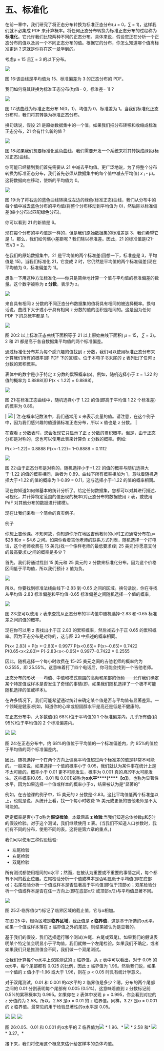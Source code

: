# 五、标准化

在前一章中，我们研究了将正态分布转换为标准正态分布(μ = 0，∑ = 1)，这样我们就不必集成 PDF 来计算概率。将任何正态分布转换为标准正态分布的过程称为**标准化**。它允许我们比较两种不同的正态分布。具体来说，假设您正在分析一个正态分布的值以及另一个不同正态分布的值。根据它的分布，你怎么知道哪个值离标准更远？这就是你将在这一章学到的。

考虑μ = 15 且∑ = 3 的以下分布。

![](img/00054.jpeg)

图 16:该曲线是平均值为 15、标准偏差为 3 的正态分布的 PDF。

我们如何将其转换为标准正态分布(均值= 0，标准差= 1)？

![](img/00055.jpeg)

图 17:该曲线为标准正态分布 N(0，1)，均值为 0，标准差为 1。当我们标准化正态分布时，我们将其转换为标准正态分布。

换句话说，假设 21 是原始数据集中的一个值。如果我们把分布转移和收缩成标准正态分布，21 会有什么新的值？

![](img/00056.jpeg)

图 18:如果我们想要标准化蓝色曲线，我们需要开发一个系统来将其转换成绿色(标准正态)曲线。

你可能已经猜到我们首先需要从 21 中减去平均值。更广泛地说，为了将整个分布转换为标准正态分布，我们首先必须从数据集中的每个值中减去平均值( *x <sub class="calibre24">i</sub>* - μ)。这将数据向左移动，使新的平均值为 0。

![](img/00057.jpeg)

图 19:为了将右边的蓝色曲线转换成左边的绿色(标准正态)曲线，我们从分布中的每个值中减去蓝色分布的平均值(将整个分布移动到平均值为 0)，然后除以标准偏差(缩小分布以匹配绿色分布)。

你可以看到 21 的新值是 6。

现在每个分布的平均值是一样的，但是我们原始数据集的标准差是 3，我们希望它是 1。那么，我们如何缩小差距呢？我们除以标准差。因此，21 的标准值是(21-15)/3 = 2。

在我们的原始数据集中，21 是平均值的两个标准差(回想一下，标准差是 3，平均值是 15)。当我们标准化 21，它变成 2 时，它仍然是平均值的两个标准偏差(现在平均值为 0，标准偏差为 1)。

想象一下用这种方法标准化——你只是简单地计算一个值与平均值的标准偏差的数量。这个数字被称为 **z 分数**，表示为 z。

![](img/00058.jpeg)

来自具有相同 z 分数的不同正态分布数据集的值将具有相同的被选择概率。换句话说，曲线下大于或小于具有相同 z 分数的值的面积是相同的。这是因为任何 PDF 下的总概率都是 1。

![](img/00059.jpeg)

图 20:2 以上标准正态曲线下面积等于 21 以上原始曲线下面积( *μ* = 15， *∑* = 3)。2 和 21 都是高于各自数据集平均值的两个标准偏差。

通过标准化分布并为每个感兴趣的值找到 z 分数，我们可以使用标准正态分布来计算我们所有的概率(即 PDF 下的区域)。位于本电子书末尾的 z 表列出了任何 z 分数的累积概率。

表体中的数字是小于特定 z 分数的累积概率(p)。例如，随机选择小于 z = 1.22 的值的概率为 0.8888(即 P(x < 1.22) = 0.8888)。

![](img/00060.jpeg)

图 21:在标准正态曲线中，随机选择小于 1.22 的值(即高于平均值 1.22 个标准差)的概率为 0.89。

| ![](img/00005.gif) | 注:在概率记数法中，我们通常用 x 来表示变量的值。请注意，在这个例子中，因为我们感兴趣的值遵循标准正态分布，所以 x 值也是 z 分数。 |

在查看 z 分数表时，您会发现它只显示了正 z 分数的累积概率。但是，由于正态分布是对称的，您也可以使用此表来计算负 z 分数的概率。例如:

P(x >-1.22)= 0.8888
P(x<-1.22)= 1–0.8888 = 0.1112

![](img/00061.jpeg)

图 22:由于正态分布是对称的，随机选择小于+1.22 的值的概率与随机选择大于-1.22 的值的概率相同，后者为 0.89。曲线下所有概率相加为 1，意味着随机选择大于+1.22 的值的概率为
1–0.89 = 0.11，这与选择小于-1.22 的值的概率相同。

现在你知道如何做基本的统计分析了。给定任何数据集，您都可以对其进行描述、可视化，并计算特定范围的值出现的概率(对正态分布的数据使用 z 表，或使用 PdF 对其他分布的数据进行建模)。

现在让我们来看一个简单的真实例子。

例子

你想上吉他课。不知何故，你知道你所在地区吉他教师的小时工资通常分布在μ= $28 和σ = $4.6 之间。如果你看着吉他老师的联系方式列表，随机选择一个打电话，这个老师收费在 15 美元(找一个像样老师的最低要求)到 25 美元(你愿意支付的最高要求)之间的概率是多少？

首先，我们将通过找到 15 美元和 25 美元的 z 分数来标准化分布。因为这个价格区间低于平均值，所以我们预计 z 值为负。

![](img/00062.jpeg)

所以，你要找到标准法线曲线下-2.83 到-0.65 之间的区域。换句话说，你在寻找从平均值-2.83 标准偏差和平均值-0.65 标准偏差之间随机选择一个值的概率。

![](img/00063.jpeg)

图 23:您可以使用 z 表来查找从正态分布的平均值中随机选择-2.83 和-0.65 标准差之间的值的概率。

现在你可以用 z 表找出小于正 2.83 的累积概率，然后减去小于正 0.65 的累积概率。因为正态分布是对称的，这与图 23 中描述的概率相同。

P(x< 2.83) = P(x >-2.83)= 0.9977
P(x<0.65)= P(x>-0.65)= 0.7422
P(0.65<x<2.83)= P(-2.83<x<-0.65)= 0.9977–0.7422 = 0.2555

因此，随机选择一个每小时收费在 15-25 美元之间的吉他老师的概率约为 0.2555，即 25.55%。这意味着打了四个电话后，你可能会找到一个吉他老师。

正态分布的形状——均值、中值和模式周围的高频和尾部的低频——允许我们确定某个特定值或样本是否发生了奇怪的事情(即，如果我们随机选择了一个极不可能随机选择的值或样本)。

在许多情况下，我们可能希望通过统计来确定某个值是否与平均值有显著差异。一个领域是健康:例如，知道你的心率或胆固醇水平是高还是低是不健康的。

在正态分布中，大多数值(约 68%)位于平均值的 1 个标准偏差内，几乎所有值(约 95%)位于平均值的 2 个标准偏差内。

![](img/00064.jpeg) ![](img/00065.jpeg)

图 24:在正态分布中，约 68%的值位于平均值的一个标准偏差内，约 95%的值位于平均值的两个标准偏差内。

因此，随机选择一个在两个方向上偏离平均值超过两个标准差的值是非常不可能的。一般来说，如果选择一个值的概率小于 0.05，我们就认为某件事在统计上是不太可能的。概率小于 0.01 更不可能发生，概率为 0.001 真的*真的*不太可能发生。这些概率(0.05、0.01 和 0.001)被称为**α水平****(****【α】)**，也称为显著性水平，因为如果选择一个值或样本的概率小于α，结果被认为是“显著的”

例如，在吉他课的例子中，15 美元的 z 分数是-2.83。这比平均值低两个标准差以上，也就是说，从统计上看，找一个每小时收费 15 美元或更低的吉他老师是不太可能的。

确定概率是否小于α称为**假设检验**。本章涵盖 **z 检验**:当我们知道总体参数μ和∑时的假设检验。对于这个测试，我们继续使用 z 表。(当我们不知道人口参数时，我们有不同的分布，使用不同的表。这将是第六章的重点。)

我们可以使用三种假设检验:

*   左尾检验
*   右尾检验
*   双尾检验

所有测试都使用相同的α水平；然而，在被认为重要或不重要的事情之间，每个都有不同的截止位置。左尾检验分析一个值或样本是否明显低于平均值(即在底部α)；右尾检验分析一个值或样本是否显著高于平均值(即位于顶部α)；双尾检验分析一个值或样本是否在任一方向上(即在底部α/2 或顶部α/2)与平均值显著不同。

![](img/00066.jpeg)

图 25:Z-临界值(z*)标记了临界区域的截止值，它与α相加。

在图 25 中，橙色区域是**临界区域**，截止值是 **z 临界值**，这是基于所选的α水平。如果一个值或样本落在 z 临界值之外的尾部，则结果被认为是显著的。

基于我们的假设，我们选择运行哪个测试(左尾、右尾或双尾)。如果我们的假设表明某个特定值会明显小于平均值，我们就做一个左尾检验。如果我们不确定，或者如果我们只是推测值会不同，我们做一个双尾测试。

让我们计算每个α水平上双尾测试的 z 临界值。从 z 表中可以看出，对于 0.05 的α水平，每个尾部都有 0.025 的比例，因此 z 临界值为 1.96。然后我们说，如果一个值的 z 值小于-1.96 或大于 1.96，则在 p < 0.05 时具有统计学意义。

对于双尾测试，0.01 和 0.001 的α水平的 z 临界值是多少？嗯，分布的两个尾部之间的 0.01 分割表明每个尾部有 0.005 (0.5%)。这意味着直到 z 分数标记前 0.5%的累积概率为 0.995。如果你在 z 表体中发现 p = 0.995，你会看到对应的 z 分值约为 2.58。所以，2.58 是α = 0.01 的 z 临界值。同样，3.27 是α = 0.001 的 z 临界值。最常见的用于检验显著性的α水平是 0.05。

![](img/00067.jpeg) ![](img/00068.jpeg) ![](img/00069.jpeg)

图 26:0.05、0.01 和 0.001 的α水平的 Z 临界值为![](img/00070.gif) * 1.96、* ![](img/00070.gif) * 2.58 和* ![](img/00070.gif) * 3.27。*

接下来，我们将使用这个概念来估计给定样本的总体均值。
